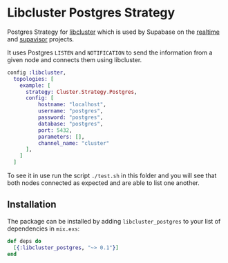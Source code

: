 # Libcluster Postgres Strategy

Postgres Strategy for [libcluster](https://hexdocs.pm/libcluster/) which is used by Supabase on the [realtime](https://github.com/supabase/realtime) and [supavisor](https://github.com/supabase/supavisor) projects.

It uses Postgres `LISTEN` and `NOTIFICATION` to send the information from a given node and connects them using libcluster.


```elixir
config :libcluster,
  topologies: [
    example: [
      strategy: Cluster.Strategy.Postgres,
      config: [
          hostname: "localhost",
          username: "postgres",
          password: "postgres",
          database: "postgres",
          port: 5432,
          parameters: [],
          channel_name: "cluster"
      ],
    ]
  ]
```

To see it in use run the script `./test.sh` in this folder and you will see that both nodes connected as expected and are able to list one another.


## Installation

The package can be installed
by adding `libcluster_postgres` to your list of dependencies in `mix.exs`:

```elixir
def deps do
  [{:libcluster_postgres, "~> 0.1"}]
end
```
